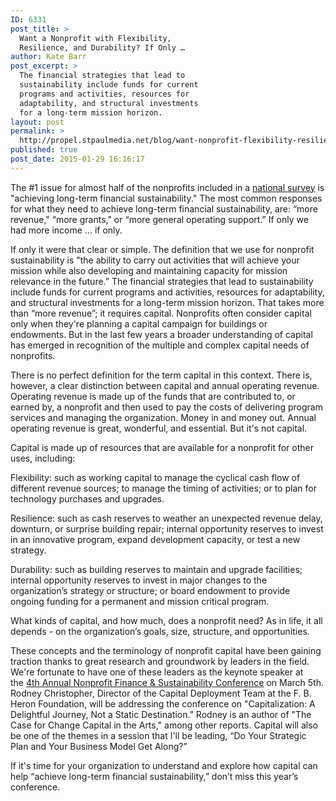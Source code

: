 ```yaml
---
ID: 6331
post_title: >
  Want a Nonprofit with Flexibility,
  Resilience, and Durability? If Only …
author: Kate Barr
post_excerpt: >
  The financial strategies that lead to
  sustainability include funds for current
  programs and activities, resources for
  adaptability, and structural investments
  for a long-term mission horizon.
layout: post
permalink: >
  http://propel.stpaulmedia.net/blog/want-nonprofit-flexibility-resilience-durability/
published: true
post_date: 2015-01-29 16:16:17
---
```

The #1 issue for almost half of the nonprofits included in a <a href="http://survey.nonprofitfinancefund.org/" target="_blank" rel="noopener">national survey</a> is "achieving long-term financial sustainability." The most common responses for what they need to achieve long-term financial sustainability, are: “more revenue," “more grants," or “more general operating support.” If only we had more income ... if only.

If only it were that clear or simple. The definition that we use for nonprofit sustainability is "the ability to carry out activities that will achieve your mission while also developing and maintaining capacity for mission relevance in the future.” The financial strategies that lead to sustainability include funds for current programs and activities, resources for adaptability, and structural investments for a long-term mission horizon. That takes more than “more revenue”; it requires capital. Nonprofits often consider capital only when they're planning a capital campaign for buildings or endowments. But in the last few years a broader understanding of capital has emerged in recognition of the multiple and complex capital needs of nonprofits.

There is no perfect definition for the term capital in this context. There is, however, a clear distinction between capital and annual operating revenue. Operating revenue is made up of the funds that are contributed to, or earned by, a nonprofit and then used to pay the costs of delivering program services and managing the organization. Money in and money out. Annual operating revenue is great, wonderful, and essential. But it's not capital.

Capital is made up of resources that are available for a nonprofit for other uses, including:

Flexibility: such as working capital to manage the cyclical cash flow of different revenue sources; to manage the timing of activities; or to plan for technology purchases and upgrades.

Resilience: such as cash reserves to weather an unexpected revenue delay, downturn, or surprise building repair; internal opportunity reserves to invest in an innovative program, expand development capacity, or test a new strategy.

Durability: such as building reserves to maintain and upgrade facilities; internal opportunity reserves to invest in major changes to the organization’s strategy or structure; or board endowment to provide ongoing funding for a permanent and mission critical program.

What kinds of capital, and how much, does a nonprofit need? As in life, it all depends - on the organization’s goals, size, structure, and opportunities.

These concepts and the terminology of nonprofit capital have been gaining traction thanks to great research and groundwork by leaders in the field. We're fortunate to have one of these leaders as the keynote speaker at the <a href="http://www.minnesotanonprofits.org/events-training/finance-conference/finance-and-sustainability-conference" target="_blank" rel="noopener">4th Annual Nonprofit Finance &amp; Sustainability Conference</a> on March 5th. Rodney Christopher, Director of the Capital Deployment Team at the F. B. Heron Foundation, will be addressing the conference on "Capitalization: A Delightful Journey, Not a Static Destination.” Rodney is an author of "The Case for Change Capital in the Arts," among other reports. Capital will also be one of the themes in a session that I'll be leading, “Do Your Strategic Plan and Your Business Model Get Along?”

If it's time for your organization to understand and explore how capital can help “achieve long-term financial sustainability,” don’t miss this year’s conference.
